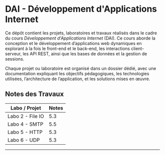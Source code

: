 # DAI - Développement d'Applications Internet

Ce dépôt contient les projets, laboratoires et travaux réalisés dans le cadre du cours *Développement d'Applications Internet* (DAI). Ce cours aborde la conception et le développement d’applications web dynamiques en explorant à la fois le front-end et le back-end, les interactions client-serveur, les API REST, ainsi que les bases de données et la gestion de sessions.

Chaque projet ou laboratoire est organisé dans un dossier dédié, avec une documentation expliquant les objectifs pédagogiques, les technologies utilisées, l’architecture de l’application, et les solutions mises en œuvre.

## Notes des Travaux

| Labo / Projet   | Notes |
|-----------------|-------|
| Labo 2 - File IO |   5.3   |
| Labo 4  - SMTP |   5.5   |
| Labo 5 - HTTP   |   5.3   |
| Labo 6 - UDP |   5.3   |

---
